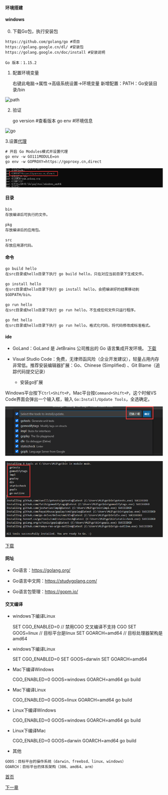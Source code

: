 #### 环境搭建

#### windows

0. 下载Go包，执行安装包
````
https://github.com/golang/go #项目
https://golang.google.cn/dl/ #安装包
https://golang.google.cn/doc/install #安装说明

Go 版本：1.15.2
````

1.  配置环境变量

    右键此电脑->属性->高级系统设置->环境变量
    新增配置：PATH：Go安装目录/bin

![path](../image/0-0.jpg)

2. 验证
   
   go version #查看版本
    go env #环境信息

![go](../image/0-1.jpg)

3.设置[代理](https://goproxy.cn/)

```
# 开启 Go Modules模式并设置代理
go env -w GO111MODULE=on
go env -w GOPROXY=https://goproxy.cn,direct
```

![image-20220517114929479](环境搭建.assets/image-20220517114929479.png)



#### 目录

    bin
    存放编译后可执行的文件。
    
    pkg
    存放编译后的应用包。
    
    src
    存放应用源代码。

#### 命令

    go build hello
    在src目录或hello目录下执行 go build hello，只在对应当前目录下生成文件。
    
    go install hello
    在src目录或hello目录下执行 go install hello，会把编译好的结果移动到 $GOPATH/bin。
    
    go run hello
    在src目录或hello目录下执行 go run hello，不生成任何文件只运行程序。
    
    go fmt hello
    在src目录或hello目录下执行 go run hello，格式化代码，将代码修改成标准格式。

#### ide

- GoLand：GoLand 是 JetBrains 公司推出的 Go 语言集成开发环境。
  [下载](http://c.biancheng.net/view/6124.html)

- Visual Studio Code：免费，无律师函风险（企业开发建议），轻量占用内存非常低。推荐安装编辑器扩展：Go、Chinese (Simplified) 、Git Blame（追踪代码提交记录）
  - 安装go扩展

​		Windows平台按下`Ctrl+Shift+P`，Mac平台按`Command+Shift+P`，这个时候VS Code界面会弹出一个输入框，输入 `Go:Install/Update Tools`，全选确定。

![image-20220517152624731](环境搭建.assets/image-20220517152624731.png)

![image-20220517152304876](环境搭建.assets/image-20220517152304876.png)

[下载](https://code.visualstudio.com/Download)

#### 网址

- Go语言：https://golang.org/

- Go语言中文网：https://studygolang.com/

- Go语言包管理：https://gopm.io/

#### 交叉编译

- windows下编译Linux

  SET CGO_ENABLED=0  // 禁用CGO 交叉编译不支持 CGO
  SET GOOS=linux  // 目标平台是linux
  SET GOARCH=amd64  // 目标处理器架构是amd64

- windows下编译Linux

  SET CGO_ENABLED=0
  SET GOOS=darwin
  SET GOARCH=amd64

- Mac下编译Windows

  CGO_ENABLED=0 GOOS=windows GOARCH=amd64 go build

- Mac下编译Linux

  CGO_ENABLED=0 GOOS=linux GOARCH=amd64 go build

- Linux下编译Windows

  CGO_ENABLED=0 GOOS=windows GOARCH=amd64 go build

- Linux下编译Mac

  CGO_ENABLED=0 GOOS=darwin GOARCH=amd64 go build

- 其他

```
GOOS：目标平台的操作系统（darwin、freebsd、linux、windows）
GOARCH：目标平台的体系架构（386、amd64、arm）
```

[首页](../README.md)

[下一章](../1.demo/README.md)
